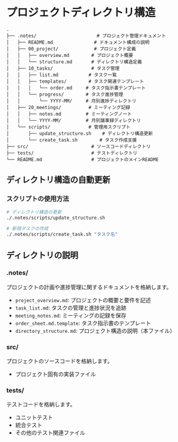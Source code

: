 # プロジェクトディレクトリ構造

```
.
├── .notes/                      # プロジェクト管理ドキュメント
│   ├── README.md               # ドキュメント構成の説明
│   ├── 00_project/             # プロジェクト定義
│   │   ├── overview.md        # プロジェクト概要
│   │   └── structure.md       # ディレクトリ構造定義
│   ├── 10_tasks/              # タスク管理
│   │   ├── list.md           # タスク一覧
│   │   ├── templates/        # タスク関連テンプレート
│   │   │   └── order.md     # タスク指示書テンプレート
│   │   └── progress/        # タスク進捗管理
│   │       └── YYYY-MM/     # 月別進捗ディレクトリ
│   ├── 20_meetings/          # ミーティング記録
│   │   ├── notes.md         # ミーティングノート
│   │   └── YYYY-MM/         # 月別議事録ディレクトリ
│   └── scripts/              # 管理用スクリプト
│       ├── update_structure.sh    # ディレクトリ構造更新
│       └── create_task.sh        # タスク作成支援
├── src/                       # ソースコードディレクトリ
├── tests/                     # テストディレクトリ
└── README.md                  # プロジェクトのメインREADME
```

## ディレクトリ構造の自動更新
### スクリプトの使用方法
```bash
# ディレクトリ構造の更新
./.notes/scripts/update_structure.sh

# 新規タスクの作成
./.notes/scripts/create_task.sh "タスク名"
```

## ディレクトリの説明

### .notes/
プロジェクトの計画や進捗管理に関するドキュメントを格納します。
- `project_overview.md`: プロジェクトの概要と要件を記述
- `task_list.md`: タスクの管理と進捗状況を追跡
- `meeting_notes.md`: ミーティングの記録を保存
- `order_sheet.md.template`: タスク指示書のテンプレート
- `directory_structure.md`: プロジェクト構造の説明（本ファイル）

### src/
プロジェクトのソースコードを格納します。
- プロジェクト固有の実装ファイル

### tests/
テストコードを格納します。
- ユニットテスト
- 統合テスト
- その他のテスト関連ファイル 